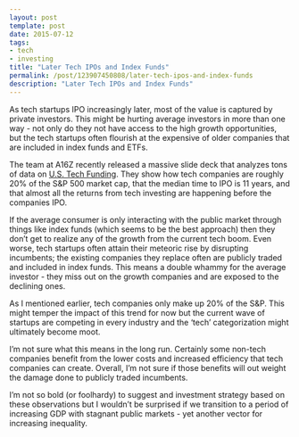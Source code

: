 ```yaml
---
layout: post
template: post
date: 2015-07-12
tags:
- tech
- investing
title: "Later Tech IPOs and Index Funds"
permalink: /post/123907450808/later-tech-ipos-and-index-funds
description: "Later Tech IPOs and Index Funds"
---
```

<p>As tech startups IPO increasingly later, most of the value is captured by private investors. This might be hurting average investors in more than one way - not only do they not have access to the high growth opportunities, but the tech startups often flourish at the expensive of older companies that are included in index funds and ETFs.</p><p>The team at A16Z recently released a massive slide deck that analyzes tons of data on <a href="https://a16z.com/2015/06/15/u-s-tech-funding-whats-going-on/">U.S. Tech Funding</a>. They show how tech companies are roughly 20% of the S&amp;P 500 market cap, that the median time to IPO is 11 years, and that almost all the returns from tech investing are happening before the companies IPO.</p><p>If the average consumer is only interacting with the public market through things like index funds (which seems to be the best approach) then they don’t get to realize any of the growth from the current tech boom. Even worse, tech startups often attain their meteoric rise by disrupting incumbents; the existing companies they replace often are publicly traded and included in index funds. This means a double whammy for the average investor - they miss out on the growth companies and are exposed to the declining ones.</p><p>As I mentioned earlier, tech companies only make up 20% of the S&amp;P. This might temper the impact of this trend for now but the current wave of startups are competing in every industry and the&nbsp;‘tech’ categorization might ultimately become moot.</p><p>I’m not sure what this means in the long run. Certainly some non-tech companies benefit from the lower costs and increased efficiency that tech companies can create. Overall, I’m not sure if those benefits will out weight the damage done to publicly traded incumbents.&nbsp;</p><p>I’m not so bold (or foolhardy) to suggest and investment strategy based on these observations but I wouldn’t be surprised if we transition to a period of increasing GDP with stagnant public markets - yet another vector for increasing inequality.<br></p>